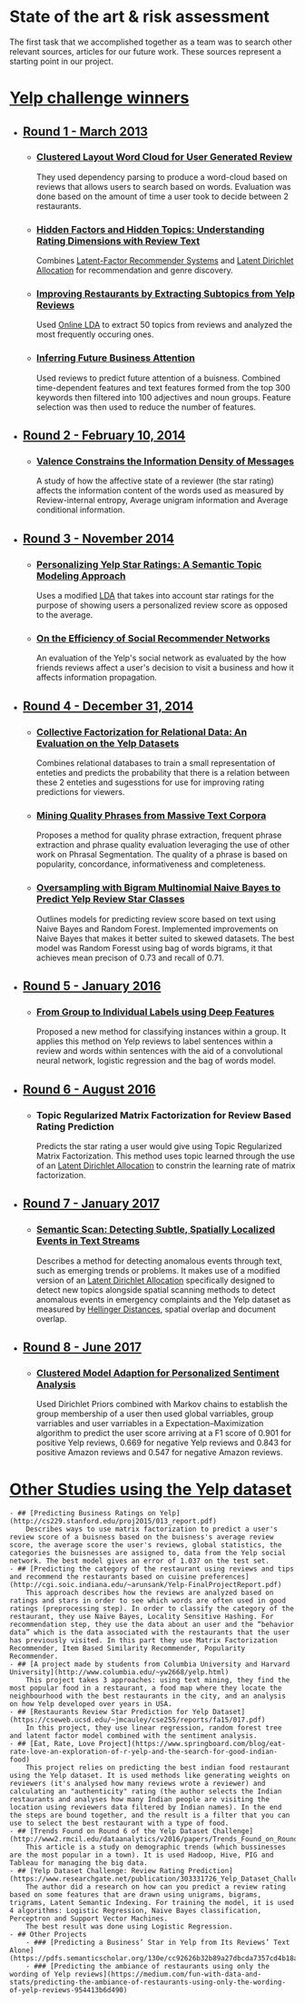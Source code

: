 # State of the art & risk assessment

The first task that we accomplished together as a team was to search other relevant sources, articles for our future work. These sources represent a starting point in our project. 

# [Yelp challenge winners](https://www.yelp.com/dataset/challenge/winners)
  - ## [Round 1 - March 2013](https://engineeringblog.yelp.com/2013/10/yelp-dataset-challenge-winners-round-two-now-live.html)
    - ### [Clustered Layout Word Cloud for User Generated Review](https://www.yelp.com/html/pdf/YelpDatasetChallengeWinner_WordCloud.pdf)
      They used dependency parsing to produce a word-cloud based on reviews that allows users to search based on words. Evaluation was done based on the amount of time a user took to decide between 2 restaurants.
    - ### [Hidden Factors and Hidden Topics: Understanding Rating Dimensions with Review Text](https://www.yelp.com/html/pdf/YelpDatasetChallengeWinner_HiddenFactors.pdf)
      Combines [Latent-Factor Recommender Systems](https://link.springer.com/chapter/10.1007/978-0-387-85820-3_5) and [Latent Dirichlet Allocation](https://en.wikipedia.org/wiki/Latent_Dirichlet_allocation) for recommendation and genre discovery.
    - ### [Improving Restaurants by Extracting Subtopics from Yelp Reviews](https://www.yelp.com/html/pdf/YelpDatasetChallengeWinner_ImprovingRestaurants.pdf)
      Used [Online LDA](https://github.com/blei-lab/onlineldavb) to extract 50 topics from reviews and analyzed the most frequently occuring ones.
    - ### [Inferring Future Business Attention](https://www.yelp.com/html/pdf/YelpDatasetChallengeWinner_InferringFuture.pdf)
      Used reviews to predict future attention of a buisness. Combined time-dependent features and text features formed from the top 300 keywords then filtered into 100 adjectives and noun groups. Feature selection was then used to reduce the number of features.
   
  - ## [Round 2 - February 10, 2014](https://engineeringblog.yelp.com/2014/02/yelp-dataset-challenge-round-2-winner-and-new-data.html)
    - ### [Valence Constrains the Information Density of Messages](https://www.yelp.com/html/pdf/YelpDatasetChallengeWinner_InformationDensity.pdf)
      A study of how the affective state of a reviewer (the star rating) affects the information content of the words used as measured by Review-internal entropy, Average unigram information and Average conditional information.
      
  - ## [Round 3 - November 2014](https://engineeringblog.yelp.com/2014/11/yelp-dataset-challenge-round-3-winners-and-dataset-tools-for-round-4.html)
    - ### [Personalizing Yelp Star Ratings: A Semantic Topic Modeling Approach](https://www.yelp.com/html/pdf/YelpDatasetChallengeWinner_PersonalizingRatings.pdf)
      Uses a modified [LDA]((https://en.wikipedia.org/wiki/Latent_Dirichlet_allocation)) that takes into account star ratings for the purpose of showing users a personalized review score as opposed to the average.
    - ### [On the Efficiency of Social Recommender Networks](https://www.yelp.com/html/pdf/YelpDatasetChallengeWinner_NetworkEfficiency.pdf)
      An evaluation of the Yelp's social network as evaluated by the how friends reviews affect a user's decision to visit a business and how it affects information propagation. 
      
  - ## [Round 4 -  December 31, 2014](https://www.yelp.com/dataset/challenge/winners)
    - ### [Collective Factorization for Relational Data: An Evaluation on the Yelp Datasets](https://www.yelp.com/html/pdf/YelpDatasetChallengeWinner_CollectiveFactorization.pdf)
      Combines relational databases to train a small representation of enteties and predicts the probability that there is a relation between these 2 enteties and sugesstions for use for improving rating predictions for viewers.
    - ### [Mining Quality Phrases from Massive Text Corpora](https://www.yelp.com/html/pdf/YelpDatasetChallengeWinner_MiningQualityPhrases.pdf)
      Proposes a method for quality phrase extraction, frequent phrase extraction and phrase quality evaluation leveraging the use of other work on Phrasal Segmentation. The quality of a phrase is based on popularity, concordance, informativeness and completeness.
    - ### [Oversampling with Bigram Multinomial Naive Bayes to Predict Yelp Review Star Classes](https://kevin11h.github.io/YelpDatasetChallengeDataScienceAndMachineLearningUCSD/)
      Outlines models for predicting review score based on text using Naive Bayes and Random Forest. Implemented improvements on Naive Bayes that makes it better suited to skewed datasets. The best model was Random Foresst using bag of words bigrams, it that achieves mean precison of 0.73 and recall of 0.71.
      
  - ## [Round 5 - January 2016](https://engineeringblog.yelp.com/2016/01/yelp-dataset-challenge-round5-winner.html)
    - ### [From Group to Individual Labels using Deep Features](http://mdenil.com/media/papers/2015-deep-multi-instance-learning.pdf)
      Proposed a new method for classifying  instances within a group. It applies this method on Yelp reviews to label sentences within a review and words within sentences with the aid of a convolutional neural network, logistic regression and the bag of words model.
      
  - ## [Round 6 - August 2016](https://engineeringblog.yelp.com/2016/08/yelp-dataset-challenge-round6-winner.html)
    - ### Topic Regularized Matrix Factorization for Review Based Rating Prediction
      Predicts the star rating a user would give using Topic Regularized Matrix Factorization. This method uses topic learned through the use of an [Latent Dirichlet Allocation](https://en.wikipedia.org/wiki/Latent_Dirichlet_allocation) to constrin the learning rate of matrix factorization.
      
  - ## [Round 7 - January 2017](https://engineeringblog.yelp.com/2017/01/dataset-round-7-winners-and-announcing-round-9.html)
    - ### [Semantic Scan: Detecting Subtle, Spatially Localized Events in Text Streams](https://arxiv.org/pdf/1602.04393.pdf)
      Describes a method for detecting anomalous events through text, such as emerging trends or problems. It makes use of a modified version of an [Latent Dirichlet Allocation](https://en.wikipedia.org/wiki/Latent_Dirichlet_allocation) specifically designed to detect new topics alongside spatial scanning methods to detect anomalous events in emergency complaints and the Yelp dataset as measured by [Hellinger Distances](https://en.wikipedia.org/wiki/Hellinger_distance), spatial overlap and document overlap.
 
 - ## [Round 8 - June 2017](https://engineeringblog.yelp.com/2017/06/dataset-round-8-winners.html)
    - ### [Clustered Model Adaption for Personalized Sentiment Analysis](http://www.cs.virginia.edu/~hw5x/paper/fp1158-gongA.pdf)
      Used Dirichlet Priors combined with Markov chains to establish the group membership of a user then used global varriables, group varriables and user varriables in a Expectation–Maximization algorithm to predict the user score arriving at a F1 score of 0.901 for positive Yelp reviews, 0.669 for negative Yelp reviews and 0.843 for positive Amazon reviews and 0.547 for negative Amazon reviews.
      
# [Other Studies using the Yelp dataset](https://scholar.google.com/scholar?q=citation%3A+Yelp+Dataset&btnG=&hl=en&as_sdt=0%2C5)
    - ## [Predicting Business Ratings on Yelp](http://cs229.stanford.edu/proj2015/013_report.pdf) 
        Describes ways to use matrix factorization to predict a user's review score of a buisness based on the buisness's average review score, the average score the user's reviews, global statistics, the categories the buisnesses are assigned to, data from the Yelp social network. The best model gives an error of 1.037 on the test set.
    - ## [Predicting the category of the restaurant using reviews and tips and recommend the restaurants based on cuisine preferences](http://cgi.soic.indiana.edu/~arunsank/Yelp-FinalProjectReport.pdf)
        This approach describes how the reviews are analyzed based on ratings and stars in order to see which words are often used in good ratings (preprocessing step). In order to classify the category of the restaurant, they use Naïve Bayes, Locality Sensitive Hashing. For recommendation step, they use the data about an user and the “behavior data” which is the data associated with the restaurants that the user has previously visited. In this part they use Matrix Factorization Recommender, Item Based Similarity Recommender, Popularity Recommender.
    - ## [A project made by students from Columbia University and Harvard University](http://www.columbia.edu/~yw2668/yelp.html)
        This project takes 3 approaches: using text mining, they find the most popular food in a restaurant, a food map where they locate the neighbourhood with the best restaurants in the city, and an analysis on how Yelp developed over years in USA.
    - ## [Restaurants Review Star Prediction for Yelp Dataset](https://cseweb.ucsd.edu/~jmcauley/cse255/reports/fa15/017.pdf)
        In this project, they use linear regression, random forest tree and latent factor model combined with the sentiment analysis.
    - ## [Eat, Rate, Love Project](https://www.springboard.com/blog/eat-rate-love-an-exploration-of-r-yelp-and-the-search-for-good-indian-food)
        This project relies on predicting the best indian food restaurant using the Yelp dataset. It is used methods like generating weights on reviewers (it's analysed how many reviews wrote a reviewer) and calculating an "authenticity" rating (the author selects the Indian restaurants and analyses how many Indian people are visiting the location using reviewers data filtered by Indian names). In the end the steps are bound together, and the result is a filter that you can use to select the best restaurant with a type of food.
    - ## [Trends Found on Round 6 of the Yelp Dataset Challenge](http://www2.rmcil.edu/dataanalytics/v2016/papers/Trends_Found_on_Round_6_of_the_Yelp_Dataset_Challenge.pdf)
        This article is a study on demographic trends (which bussinesses are the most popular in a town). It is used Hadoop, Hive, PIG and Tableau for managing the big data.
    - ## [Yelp Dataset Challenge: Review Rating Prediction](https://www.researchgate.net/publication/303331726_Yelp_Dataset_Challenge_Review_Rating_Prediction)
        The author did a research on how can you predict a review rating based on some features that are drawn using unigrams, bigrams, trigrams, Latent Semantic Indexing. For training the model, it is used 4 algorithms: Logistic Regression, Naive Bayes classification, Perceptron and Support Vector Machines.
        The best result was done using Logistic Regression.
    - ## Other Projects
        - ### [Predicting a Business’ Star in Yelp from Its Reviews’ Text Alone](https://pdfs.semanticscholar.org/130e/cc92626b32b89a27dbcda7357cd4b18abdc5.pdf)
        - ### [Predicting the ambiance of restaurants using only the wording of Yelp reviews](https://medium.com/fun-with-data-and-stats/predicting-the-ambiance-of-restaurants-using-only-the-wording-of-yelp-reviews-954413b6d490)
# 